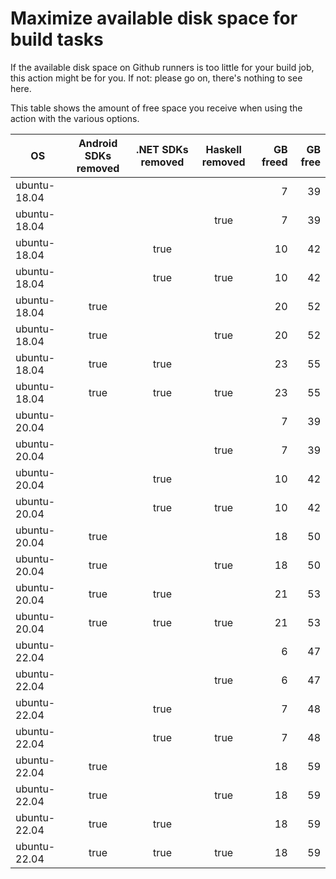 # Maximize available disk space for build tasks

If the available disk space on Github runners is too little for your build job, this action might be for you.
If not: please go on, there's nothing to see here.

This table shows the amount of free space you receive when using the action with the various options.

OS | Android SDKs removed | .NET SDKs removed | Haskell removed | GB freed | GB free
---|:--------------------:|:-----------------:|:---------------:|---------:|-------:
ubuntu-18.04 |  |  |  | 7 | 39
ubuntu-18.04 |  |  | true | 7 | 39
ubuntu-18.04 |  | true |  | 10 | 42
ubuntu-18.04 |  | true | true | 10 | 42
ubuntu-18.04 | true |  |  | 20 | 52
ubuntu-18.04 | true |  | true | 20 | 52
ubuntu-18.04 | true | true |  | 23 | 55
ubuntu-18.04 | true | true | true | 23 | 55
ubuntu-20.04 |  |  |  | 7 | 39
ubuntu-20.04 |  |  | true | 7 | 39
ubuntu-20.04 |  | true |  | 10 | 42
ubuntu-20.04 |  | true | true | 10 | 42
ubuntu-20.04 | true |  |  | 18 | 50
ubuntu-20.04 | true |  | true | 18 | 50
ubuntu-20.04 | true | true |  | 21 | 53
ubuntu-20.04 | true | true | true | 21 | 53
ubuntu-22.04 |  |  |  | 6 | 47
ubuntu-22.04 |  |  | true | 6 | 47
ubuntu-22.04 |  | true |  | 7 | 48
ubuntu-22.04 |  | true | true | 7 | 48
ubuntu-22.04 | true |  |  | 18 | 59
ubuntu-22.04 | true |  | true | 18 | 59
ubuntu-22.04 | true | true |  | 18 | 59
ubuntu-22.04 | true | true | true | 18 | 59
